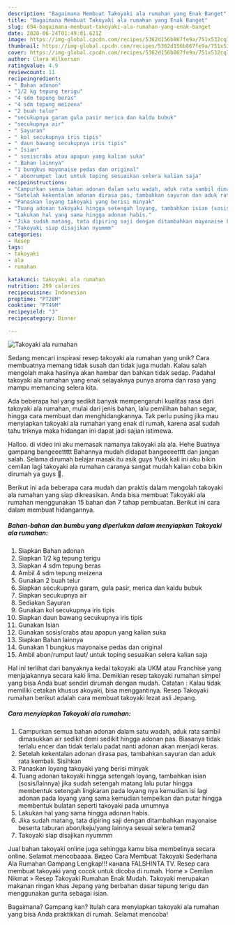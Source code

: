 ```yaml
---
description: "Bagaimana Membuat Takoyaki ala rumahan yang Enak Banget"
title: "Bagaimana Membuat Takoyaki ala rumahan yang Enak Banget"
slug: 694-bagaimana-membuat-takoyaki-ala-rumahan-yang-enak-banget
date: 2020-06-24T01:49:01.621Z
image: https://img-global.cpcdn.com/recipes/5362d156b867fe9a/751x532cq70/takoyaki-ala-rumahan-foto-resep-utama.jpg
thumbnail: https://img-global.cpcdn.com/recipes/5362d156b867fe9a/751x532cq70/takoyaki-ala-rumahan-foto-resep-utama.jpg
cover: https://img-global.cpcdn.com/recipes/5362d156b867fe9a/751x532cq70/takoyaki-ala-rumahan-foto-resep-utama.jpg
author: Clara Wilkerson
ratingvalue: 4.9
reviewcount: 11
recipeingredient:
- " Bahan adonan"
- "1/2 kg tepung terigu"
- "4 sdm tepung beras"
- "4 sdm tepung meizena"
- "2 buah telur"
- "secukupnya garam gula pasir merica dan kaldu bubuk"
- "secukupnya air"
- " Sayuran"
- " kol secukupnya iris tipis"
- " daun bawang secukupnya iris tipis"
- " Isian"
- " sosiscrabs atau apapun yang kalian suka"
- " Bahan lainnya"
- "1 bungkus mayonaise pedas dan original"
- " abonrumput laut untuk toping sesuaikan selera kalian saja"
recipeinstructions:
- "Campurkan semua bahan adonan dalam satu wadah, aduk rata sambil dimasukkan air sedikit demi sedikit hingga adonan pas. Biasanya tidak terlalu encer dan tidak terlalu padat nanti adonan akan menjadi keras."
- "Setelah kekentalan adonan dirasa pas, tambahkan sayuran dan aduk rata kembali. Sisihkan"
- "Panaskan loyang takoyaki yang berisi minyak"
- "Tuang adonan takoyaki hingga setengah loyang, tambahkan isian (sosis/lainnya) jika sudah setengah matang lalu putar hingga membentuk setengah lingkaran pada loyang nya kemudian isi lagi adonan pada loyang yang sama kemudian tempelkan dan putar hingga membentuk bulatan seperti takoyaki pada umumnya"
- "Lakukan hal yang sama hingga adonan habis."
- "Jika sudah matang, tata dipiring saji dengan ditambahkan mayonaise beserta taburan abon/keju/yang lainnya sesuai selera teman2"
- "Takoyaki siap disajikan nyummm"
categories:
- Resep
tags:
- takoyaki
- ala
- rumahan

katakunci: takoyaki ala rumahan 
nutrition: 299 calories
recipecuisine: Indonesian
preptime: "PT28M"
cooktime: "PT49M"
recipeyield: "3"
recipecategory: Dinner

---
```



![Takoyaki ala rumahan](https://img-global.cpcdn.com/recipes/5362d156b867fe9a/751x532cq70/takoyaki-ala-rumahan-foto-resep-utama.jpg)

Sedang mencari inspirasi resep takoyaki ala rumahan yang unik? Cara membuatnya memang tidak susah dan tidak juga mudah. Kalau salah mengolah maka hasilnya akan hambar dan bahkan tidak sedap. Padahal takoyaki ala rumahan yang enak selayaknya punya aroma dan rasa yang mampu memancing selera kita.

Ada beberapa hal yang sedikit banyak mempengaruhi kualitas rasa dari takoyaki ala rumahan, mulai dari jenis bahan, lalu pemilihan bahan segar, hingga cara membuat dan menghidangkannya. Tak perlu pusing jika mau menyiapkan takoyaki ala rumahan yang enak di rumah, karena asal sudah tahu triknya maka hidangan ini dapat jadi sajian istimewa.

Halloo. di video ini aku memasak namanya takoyaki ala ala. Hehe Buatnya gampang bangeeettttt Bahannya mudah didapat bangeeeetttt dan jangan salah. Selama dirumah belajar masak itu asik guys Yukk kali ini aku bikin cemilan lagi takoyaki ala rumahan caranya sangat mudah kalian coba bikin dirumah ya guys 🥰.


Berikut ini ada beberapa cara mudah dan praktis dalam mengolah takoyaki ala rumahan yang siap dikreasikan. Anda bisa membuat Takoyaki ala rumahan menggunakan 15 bahan dan 7 tahap pembuatan. Berikut ini cara dalam membuat hidangannya.

<!--inarticleads1-->

##### Bahan-bahan dan bumbu yang diperlukan dalam menyiapkan Takoyaki ala rumahan:

1. Siapkan  Bahan adonan
1. Siapkan 1/2 kg tepung terigu
1. Siapkan 4 sdm tepung beras
1. Ambil 4 sdm tepung meizena
1. Gunakan 2 buah telur
1. Siapkan secukupnya garam, gula pasir, merica dan kaldu bubuk
1. Siapkan secukupnya air
1. Sediakan  Sayuran
1. Gunakan  kol secukupnya iris tipis
1. Siapkan  daun bawang secukupnya iris tipis
1. Gunakan  Isian
1. Gunakan  sosis/crabs atau apapun yang kalian suka
1. Siapkan  Bahan lainnya
1. Gunakan 1 bungkus mayonaise pedas dan original
1. Ambil  abon/rumput laut/ untuk toping sesuaikan selera kalian saja


Hal ini terlihat dari banyaknya kedai takoyaki ala UKM atau Franchise yang menjajakannya secara kaki lima. Demikian resep takoyaki rumahan simpel yang bisa Anda buat sendiri dirumah dengan mudah. Catatan : Kalau tidak memiliki cetakan khusus akoyaki, bisa menggantinya. Resep Takoyaki rumahan berikut adalah cara membuat takoyaki lezat asli Jepang. 

<!--inarticleads2-->

##### Cara menyiapkan Takoyaki ala rumahan:

1. Campurkan semua bahan adonan dalam satu wadah, aduk rata sambil dimasukkan air sedikit demi sedikit hingga adonan pas. Biasanya tidak terlalu encer dan tidak terlalu padat nanti adonan akan menjadi keras.
1. Setelah kekentalan adonan dirasa pas, tambahkan sayuran dan aduk rata kembali. Sisihkan
1. Panaskan loyang takoyaki yang berisi minyak
1. Tuang adonan takoyaki hingga setengah loyang, tambahkan isian (sosis/lainnya) jika sudah setengah matang lalu putar hingga membentuk setengah lingkaran pada loyang nya kemudian isi lagi adonan pada loyang yang sama kemudian tempelkan dan putar hingga membentuk bulatan seperti takoyaki pada umumnya
1. Lakukan hal yang sama hingga adonan habis.
1. Jika sudah matang, tata dipiring saji dengan ditambahkan mayonaise beserta taburan abon/keju/yang lainnya sesuai selera teman2
1. Takoyaki siap disajikan nyummm


Jual bahan takoyaki online juga sehingga kamu bisa membelinya secara online. Selamat mencobaaaa. Видео Cara Membuat Takoyaki Sederhana Ala Rumahan Gampang Lengkap!!! канала FALSHINTA TV. Resep cara membuat takoyaki yang cocok untuk dicoba di rumah. Home » Cemilan Nikmat » Resep Takoyaki Rumahan Enak Mudah. Takoyaki merupakan makanan ringan khas Jepang yang berbahan dasar tepung terigu dan menggunakan gurita sebagai isian. 

Bagaimana? Gampang kan? Itulah cara menyiapkan takoyaki ala rumahan yang bisa Anda praktikkan di rumah. Selamat mencoba!
